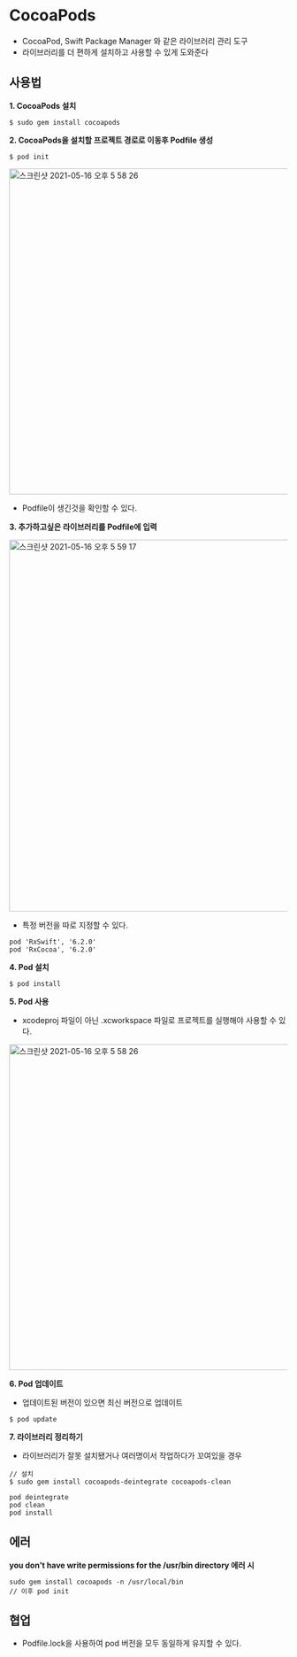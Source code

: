 # CocoaPods
- CocoaPod, Swift Package Manager 와 같은 라이브러리 관리 도구
- 라이브러리를 더 편하게 설치하고 사용할 수 있게 도와준다

## 사용법
**1. CocoaPods 설치**

```
$ sudo gem install cocoapods
```

**2. CocoaPods을 설치할 프로젝트 경로로 이동후 Podfile 생성**

```
$ pod init
```

<img width="589" alt="스크린샷 2021-05-16 오후 5 58 26" src="https://user-images.githubusercontent.com/45002556/118391644-5266e700-b670-11eb-965b-aec4d2794844.png">

- Podfile이 생긴것을 확인할 수 있다.

**3. 추가하고싶은 라이브러리를 Podfile에 입력** 

<img width="672" alt="스크린샷 2021-05-16 오후 5 59 17" src="https://user-images.githubusercontent.com/45002556/118391662-70cce280-b670-11eb-83bb-3967878e3aae.png">

- 특정 버전을 따로 지정할 수 있다.

```
pod 'RxSwift', '6.2.0'
pod 'RxCocoa', '6.2.0'
```



**4. Pod 설치**

```
$ pod install
```

**5. Pod 사용**
- xcodeproj 파일이 아닌 .xcworkspace 파일로 프로젝트를 실행해야 사용할 수 있다.

<img width="589" alt="스크린샷 2021-05-16 오후 5 58 26" src="https://user-images.githubusercontent.com/45002556/118391644-5266e700-b670-11eb-965b-aec4d2794844.png">


**6. Pod 업데이트**
- 업데이트된 버전이 있으면 최신 버전으로 업데이트

```
$ pod update
```

**7. 라이브러리 정리하기**
- 라이브러리가 잘못 설치됐거나 여러명이서 작업하다가 꼬여있을 경우

```
// 설치
$ sudo gem install cocoapods-deintegrate cocoapods-clean

pod deintegrate
pod clean
pod install
```

## 에러

**you don't have write permissions for the /usr/bin directory 에러 시**
```
sudo gem install cocoapods -n /usr/local/bin 
// 이후 pod init
```

## 협업
- Podfile.lock을 사용하여 pod 버전을 모두 동일하게 유지할 수 있다.
